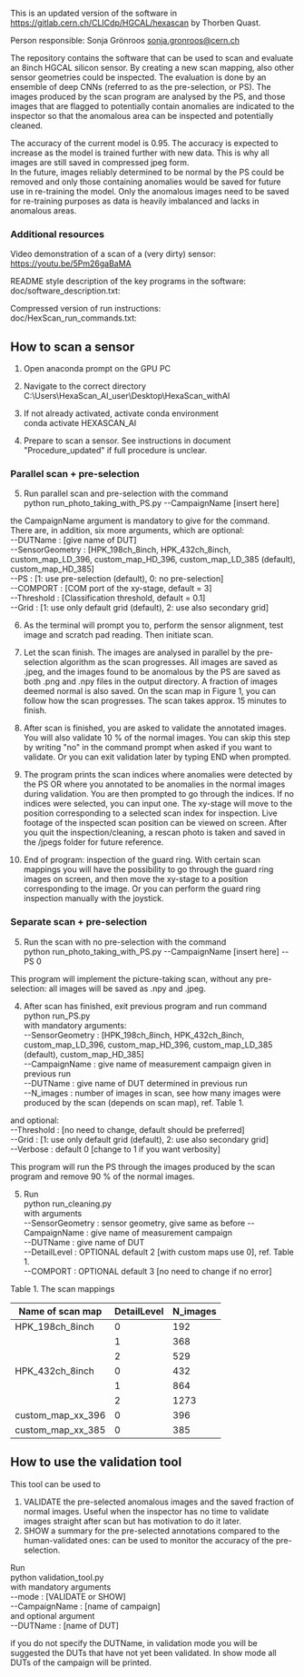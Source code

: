 This is an updated version of the software in https://gitlab.cern.ch/CLICdp/HGCAL/hexascan by Thorben Quast.

Person responsible: Sonja Grönroos sonja.gronroos@cern.ch

The repository contains the software that can be used to scan and evaluate an 8inch HGCAL silicon sensor.
By creating a new scan mapping, also other sensor geometries could be inspected.
The evaluation is done by an ensemble of deep CNNs (referred to as the pre-selection, or PS). 
The images produced by the scan program are analysed by the PS, and those images that are flagged to potentially 
contain anomalies are indicated to the inspector so that the anomalous area can be inspected and potentially cleaned. 

The accuracy of the current model is 0.95. The accuracy is expected to increase as the model is trained further with new data. 
This is why all images are still saved in compressed jpeg form.  
In the future, images reliably determined to be normal by the PS could be removed and only those containing anomalies would 
be saved for future use in re-training the model. 
Only the anomalous images need to be saved for re-training purposes as data is heavily imbalanced and lacks in anomalous areas.

### Additional resources
Video demonstration of a scan of a (very dirty) sensor:  
https://youtu.be/5Pm26gaBaMA

README style description of the key programs in the software:  
doc/software_description.txt:

Compressed version of run instructions:  
doc/HexScan_run_commands.txt:  


## How to scan a sensor

1. Open anaconda prompt on the GPU PC


2. Navigate to the correct directory  
C:\Users\HexaScan_AI_user\Desktop\HexaScan_withAI


3. If not already activated, activate conda environment  
conda activate HEXASCAN_AI


4. Prepare to scan a sensor. See instructions in document "Procedure_updated" if full procedure is unclear.

### Parallel scan + pre-selection

5. Run parallel scan and pre-selection with the command  
python run_photo_taking_with_PS.py --CampaignName [insert here]

the CampaignName argument is mandatory to give for the command.   
There are, in addition, six more arguments, which are optional:  
--DUTName : [give name of DUT]  
--SensorGeometry : [HPK_198ch_8inch, HPK_432ch_8inch, custom_map_LD_396, custom_map_HD_396, custom_map_LD_385 (default), custom_map_HD_385]  
--PS : [1: use pre-selection (default), 0: no pre-selection]  
--COMPORT : [COM port of the xy-stage, default = 3]  
--Threshold : [Classification threshold, default = 0.1]  
--Grid : [1: use only default grid (default), 2: use also secondary grid]   

6. As the terminal will prompt you to, perform the sensor alignment, test image and scratch pad reading. Then initiate scan.


7. Let the scan finish. The images are analysed in parallel by the pre-selection algorithm as the scan progresses.
All images are saved as .jpeg, and the images found to be anomalous by the PS are saved as both .png and .npy files in the output directory.
A fraction of images deemed normal is also saved.
On the scan map in Figure 1, you can follow how the scan progresses.
The scan takes approx. 15 minutes to finish.


8. After scan is finished, you are asked to validate the annotated images. 
You will also validate 10 % of the normal images.
You can skip this step by writing "no" in the command prompt when asked if you want to validate.
Or you can exit validation later by typing END when prompted.


9. The program prints the scan indices where anomalies were detected by the PS OR where you annotated to be anomalies in the normal images during validation.
You are then prompted to go through the indices.
If no indices were selected, you can input one.
The xy-stage will move to the position corresponding to a selected scan index for inspection. 
Live footage of the inspected scan position can be viewed on screen. 
After you quit the inspection/cleaning, a rescan photo is taken and saved in the /jpegs folder for future reference.


10.  End of program: inspection of the guard ring.
With certain scan mappings you will have the possibility to go through the guard ring images on screen, and then move the xy-stage to a position corresponding to the image.
Or you can perform the guard ring inspection manually with the joystick.

### Separate scan + pre-selection

5. Run the scan with no pre-selection with the command  
python run_photo_taking_with_PS.py --CampaignName [insert here] --PS 0  

This program will implement the picture-taking scan, without any pre-selection: all images will be saved as .npy and .jpeg.


4. After scan has finished, exit previous program and run command   
python run_PS.py  
with mandatory arguments:  
--SensorGeometry : [HPK_198ch_8inch, HPK_432ch_8inch, custom_map_LD_396, custom_map_HD_396, custom_map_LD_385 (default), custom_map_HD_385]  
--CampaignName : give name of measurement campaign given in previous run  
--DUTName : give name of DUT determined in previous run  
--N_images : number of images in scan, see how many images were produced by the scan (depends on scan map), ref. Table 1.  

and optional:  
--Threshold : [no need to change, default should be preferred]    
--Grid : [1: use only default grid (default), 2: use also secondary grid]  
--Verbose :  default 0 [change to 1 if you want verbosity]    

This program will run the PS through the images produced by the scan program and remove 90 % of the normal images.

5. Run  
python run_cleaning.py  
with arguments  
--SensorGeometry : sensor geometry, give same as before
--CampaignName : give name of measurement campaign  
--DUTName : give name of DUT  
--DetailLevel : OPTIONAL default 2 [with custom maps use 0], ref. Table 1.  
--COMPORT : OPTIONAL default 3 [no need to change if no error]


Table 1. The scan mappings

| Name of scan map  | DetailLevel | N_images |
|-------------------|-------------|----------|
| HPK_198ch_8inch   | 0           | 192      |
|                   | 1           | 368      |
|                   | 2           | 529      |
| HPK_432ch_8inch   | 0           | 432      |
|                   | 1           | 864      |
|                   | 2           | 1273     |
| custom_map_xx_396 | 0           | 396      |
| custom_map_xx_385 | 0           | 385      |


## How to use the validation tool

This tool can be used to
1. VALIDATE the pre-selected anomalous images and the saved fraction of normal images.
Useful when the inspector has no time to validate images straight after scan but has motivation to do it later.
2. SHOW a summary for the pre-selected annotations compared to the human-validated ones: can be used to monitor the accuracy of the pre-selection.


Run  
python validation_tool.py  
with mandatory arguments  
--mode : [VALIDATE or SHOW]  
--CampaignName : [name of campaign]  
and optional argument  
--DUTName : [name of DUT]

if you do not specify the DUTName, in validation mode you will be suggested the DUTs that have not yet been validated.
In show mode all DUTs of the campaign will be printed.

   

   
